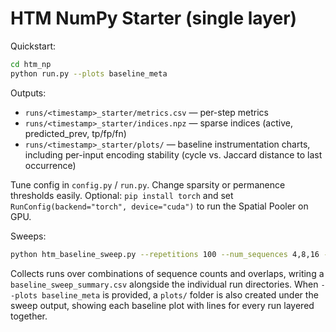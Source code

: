# HTM NumPy Starter (single layer)

Quickstart:
```bash
cd htm_np
python run.py --plots baseline_meta
```

Outputs:
- `runs/<timestamp>_starter/metrics.csv` — per-step metrics
- `runs/<timestamp>_starter/indices.npz` — sparse indices (active, predicted_prev, tp/fp/fn)
- `runs/<timestamp>_starter/plots/` — baseline instrumentation charts, including
  per-input encoding stability (cycle vs. Jaccard distance to last occurrence)

Tune config in `config.py` / `run.py`. Change sparsity or permanence thresholds easily.
Optional: `pip install torch` and set `RunConfig(backend="torch", device="cuda")` to run the Spatial Pooler on GPU.

Sweeps:
```bash
python htm_baseline_sweep.py --repetitions 100 --num_sequences 4,8,16 --seq_length 8 --overlap 0,25,50 --plots baseline_meta --seeds 2
```
Collects runs over combinations of sequence counts and overlaps, writing a
`baseline_sweep_summary.csv` alongside the individual run directories. When
`--plots baseline_meta` is provided, a `plots/` folder is also created under the
sweep output, showing each baseline plot with lines for every run layered
together.
